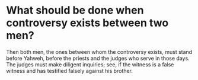 # What should be done when controversy exists between two men?

Then both men, the ones between whom the controversy exists, must stand before Yahweh, before the priests and the judges who serve in those days. The judges must make diligent inquiries; see, if the witness is a false witness and has testified falsely against his brother.
